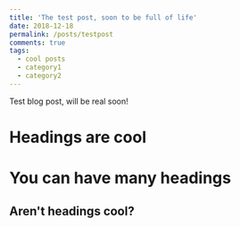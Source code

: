 ```yaml
---
title: 'The test post, soon to be full of life'
date: 2018-12-18
permalink: /posts/testpost
comments: true
tags:
  - cool posts
  - category1
  - category2
---
```

Test blog post, will be real soon!

Headings are cool
======

You can have many headings
======

Aren't headings cool?
------
